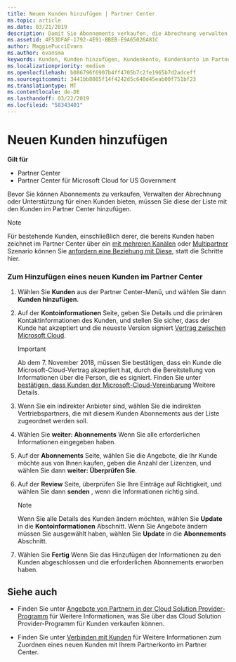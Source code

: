 ```yaml
---
title: Neuen Kunden hinzufügen | Partner Center
ms.topic: article
ms.date: 03/21/2019
description: Damit Sie Abonnements verkaufen, die Abrechnung verwalten oder Support bereitstellen können, müssen Sie einen Datensatz für den Kunden in Partner Center erstellen.
ms.assetid: 4F53DFAF-1792-4E91-BBEB-E9A65026A81C
author: MaggiePucciEvans
ms.author: evansma
keywords: Kunden, Kunden hinzufügen, Kundenkonto, Kundenkonto im Partner Center, Hinzufügen von Kunden, Kundenkonto erstellen
ms.localizationpriority: medium
ms.openlocfilehash: b086796f6907b4ff4705b7c2fe1965b7d2adceff
ms.sourcegitcommit: 3441bb8085f14f4242d5c640d45eab00f751bf23
ms.translationtype: MT
ms.contentlocale: de-DE
ms.lasthandoff: 03/22/2019
ms.locfileid: "58343401"
---
```

# <a name="add-a-new-customer"></a>Neuen Kunden hinzufügen

**Gilt für**

-  Partner Center
-  Partner Center für Microsoft Cloud for US Government

Bevor Sie können Abonnements zu verkaufen, Verwalten der Abrechnung oder Unterstützung für einen Kunden bieten, müssen Sie diese der Liste mit den Kunden im Partner Center hinzufügen.

>[!NOTE]
>Für bestehende Kunden, einschließlich derer, die bereits Kunden haben zeichnet im Partner Center über ein [mit mehreren Kanälen](multichannel.md) oder [Multipartner](multipartner.md) Szenario können Sie [anfordern eine Beziehung mit Diese](request-a-relationship-with-a-customer.md), statt die Schritte hier.

### <a name="to-add-a-new-customer-in-partner-center"></a>Zum Hinzufügen eines neuen Kunden im Partner Center

1. Wählen Sie **Kunden** aus der Partner Center-Menü, und wählen Sie dann **Kunden hinzufügen**.

2. Auf der **Kontoinformationen** Seite, geben Sie Details und die primären Kontaktinformationen des Kunden, und stellen Sie sicher, dass der Kunde hat akzeptiert und die neueste Version signiert [Vertrag zwischen Microsoft Cloud](agreements.md).

    >[!IMPORTANT]
      > Ab dem 7. November 2018, müssen Sie bestätigen, dass ein Kunde die Microsoft-Cloud-Vertrag akzeptiert hat, durch die Bereitstellung von Informationen über die Person, die es signiert. Finden Sie unter [bestätigen, dass Kunden der Microsoft-Cloud-Vereinbarung](confirm-consent.md) Weitere Details.

3. Wenn Sie ein indirekter Anbieter sind, wählen Sie die indirekten Vertriebspartners, die mit diesem Kunden Abonnements aus der Liste zugeordnet werden soll.

4. Wählen Sie **weiter: Abonnements** Wenn Sie alle erforderlichen Informationen eingegeben haben.

5. Auf der **Abonnements** Seite, wählen Sie die Angebote, die Ihr Kunde möchte aus von Ihnen kaufen, geben die Anzahl der Lizenzen, und wählen Sie dann **weiter: Überprüfen Sie**.

6. Auf der **Review** Seite, überprüfen Sie Ihre Einträge auf Richtigkeit, und wählen Sie dann **senden** , wenn die Informationen richtig sind.

    >[!NOTE]
    >Wenn Sie alle Details des Kunden ändern möchten, wählen Sie **Update** in die **Kontoinformationen** Abschnitt. Wenn Sie Angebote ändern müssen Sie ausgewählt haben, wählen Sie **Update** in die **Abonnements** Abschnitt.

7. Wählen Sie **Fertig** Wenn Sie das Hinzufügen der Informationen zu den Kunden abgeschlossen und die erforderlichen Abonnements erworben haben.

## <a name="see-also"></a>Siehe auch

- Finden Sie unter [Angebote von Partnern in der Cloud Solution Provider-Programm](csp-offers.md) für Weitere Informationen, was Sie über das Cloud Solution Provider-Programm für Kunden verkaufen können.

- Finden Sie unter [Verbinden mit Kunden](customer-accounts.md) für Weitere Informationen zum Zuordnen eines neuen Kunden mit Ihrem Partnerkonto im Partner Center.